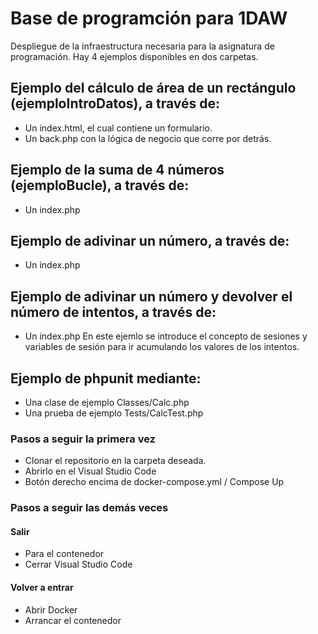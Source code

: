 # Base de programción para 1DAW
Despliegue de la infraestructura necesaria para la asignatura de programación.
Hay 4 ejemplos disponibles en dos carpetas.

## Ejemplo del cálculo de área de un rectángulo (ejemploIntroDatos), a través de:
- Un index.html, el cual contiene un formulario.
- Un back.php con la lógica de negocio que corre por detrás.

## Ejemplo de la suma de 4 números (ejemploBucle), a través de:
- Un index.php

## Ejemplo de adivinar un número, a través de:
- Un index.php

## Ejemplo de adivinar un número y devolver el número de intentos, a través de:
- Un index.php
En este ejemlo se introduce el concepto de sesiones y variables de sesión para ir acumulando los valores de los intentos.

## Ejemplo de phpunit mediante:
- Una clase de ejemplo Classes/Calc.php
- Una prueba de ejemplo Tests/CalcTest.php

### Pasos a seguir la primera vez
- Clonar el repositorio en la carpeta deseada.
- Abrirlo en el Visual Studio Code
- Botón derecho encima de docker-compose.yml / Compose Up

### Pasos a seguir las demás veces
#### Salir
- Para el contenedor
- Cerrar Visual Studio Code
#### Volver a entrar
- Abrir Docker
- Arrancar el contenedor
